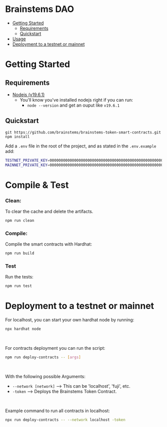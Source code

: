 # Brainstems DAO

- [Getting Started](#getting-started)
  - [Requirements](#requirements)
  - [Quickstart](#quickstart)
- [Usage](#usage)
- [Deployment to a testnet or mainnet](#deployment-to-a-testnet-or-mainnet)


# Getting Started

## Requirements

- [Nodejs (v19.6.1)](https://nodejs.org/dist/v19.6.1/node-v19.6.1-x64.msi)
  - You'll know you've installed nodejs right if you can run:
    - `node --version` and get an ouput like `v19.6.1`
## Quickstart

```
git https://github.com/brainstems/brainstems-token-smart-contracts.git
npm install
```

Add a `.env` file in the root of the project, and as stated in the `.env.example` add:
```sh
TESTNET_PRIVATE_KEY=000000000000000000000000000000000000000000000000000000000000003c
MAINNET_PRIVATE_KEY=000000000000000000000000000000000000000000000000000000000000003c
```


# Compile & Test

### Clean:
To clear the cache and delete the artifacts.
```sh
npm run clean
```


### Compile:

Compile the smart contracts with Hardhat:

```sh
npm run build
```

### Test

Run the tests:

```sh
npm run test
```

# Deployment to a testnet or mainnet

For localhost, you can start your own hardhat node by running:
```sh
npx hardhat node
```

<br>

For contracts deployment you can run the script:
```sh
npm run deploy-contracts -- [args]
```

<br>

With the following possible Arguments:

- `--network [network]` --> This can be 'localhost', 'fuji', etc.
- `-token` --> Deploys the Brainstems Token Contract.

<br>

Example command to run all contracts in localhost:
```sh
npx run deploy-contracts -- --network localhost -token
```
